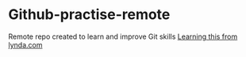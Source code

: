 # Github-practise-remote
Remote repo created to learn and improve Git skills
[Learning this from lynda.com](http://www.lynda.com)

